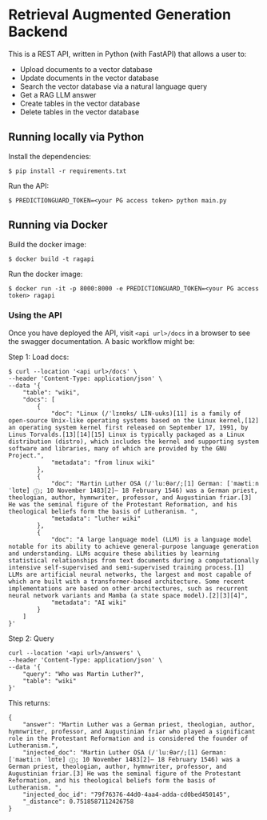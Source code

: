 # Retrieval Augmented Generation Backend

This is a REST API, written in Python (with FastAPI) that allows a user to:

- Upload documents to a vector database
- Update documents in the vector database
- Search the vector database via a natural language query
- Get a RAG LLM answer
- Create tables in the vector database
- Delete tables in the vector database

## Running locally via Python

Install the dependencies: 

```
$ pip install -r requirements.txt
```

Run the API:

```
$ PREDICTIONGUARD_TOKEN=<your PG access token> python main.py
```

## Running via Docker

Build the docker image:

```
$ docker build -t ragapi
```

Run the docker image:

```
$ docker run -it -p 8000:8000 -e PREDICTIONGUARD_TOKEN=<your PG access token> ragapi
```

### Using the API

Once you have deployed the API, visit `<api url>/docs` in a browser to see the swagger documentation. A basic workflow might be:

Step 1: Load docs:

```
$ curl --location '<api url>/docs' \
--header 'Content-Type: application/json' \
--data '{
    "table": "wiki",
    "docs": [
        {
            "doc": "Linux (/ˈlɪnʊks/ LIN-uuks)[11] is a family of open-source Unix-like operating systems based on the Linux kernel,[12] an operating system kernel first released on September 17, 1991, by Linus Torvalds.[13][14][15] Linux is typically packaged as a Linux distribution (distro), which includes the kernel and supporting system software and libraries, many of which are provided by the GNU Project.",
            "metadata": "from linux wiki"
        },
        {
            "doc": "Martin Luther OSA (/ˈluːθər/;[1] German: [ˈmaʁtiːn ˈlʊtɐ] ⓘ; 10 November 1483[2]– 18 February 1546) was a German priest, theologian, author, hymnwriter, professor, and Augustinian friar.[3] He was the seminal figure of the Protestant Reformation, and his theological beliefs form the basis of Lutheranism. ",
            "metadata": "luther wiki"
        },
        {
            "doc": "A large language model (LLM) is a language model notable for its ability to achieve general-purpose language generation and understanding. LLMs acquire these abilities by learning statistical relationships from text documents during a computationally intensive self-supervised and semi-supervised training process.[1] LLMs are artificial neural networks, the largest and most capable of which are built with a transformer-based architecture. Some recent implementations are based on other architectures, such as recurrent neural network variants and Mamba (a state space model).[2][3][4]",
            "metadata": "AI wiki"
        }
    ]
}'
```

Step 2: Query

```
curl --location '<api url>/answers' \
--header 'Content-Type: application/json' \
--data '{
    "query": "Who was Martin Luther?",
    "table": "wiki"
}'
```

This returns:

```
{
    "answer": "Martin Luther was a German priest, theologian, author, hymnwriter, professor, and Augustinian friar who played a significant role in the Protestant Reformation and is considered the founder of Lutheranism.",
    "injected_doc": "Martin Luther OSA (/ˈluːθər/;[1] German: [ˈmaʁtiːn ˈlʊtɐ] ⓘ; 10 November 1483[2]– 18 February 1546) was a German priest, theologian, author, hymnwriter, professor, and Augustinian friar.[3] He was the seminal figure of the Protestant Reformation, and his theological beliefs form the basis of Lutheranism. ",
    "injected_doc_id": "79f76376-44d0-4aa4-adda-cd0bed450145",
    "_distance": 0.7518587112426758
}
```
